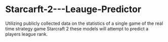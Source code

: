 # Starcarft-2---Leauge-Predictor
Utilizing publicly collected data on the statistics of a single game of the real time strategy game Starcraft 2 these models will attempt to predict a players league rank. 
